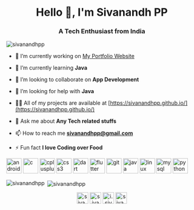<h1 align="center">Hello 👋, I'm Sivanandh PP</h1>
<h3 align="center">A Tech Enthusiast from India</h3>

<p align="left"> <img src="https://komarev.com/ghpvc/?username=sivanandhpp" alt="sivanandhpp" /> </p>

- 🔭 I’m currently working on [My Portfolio Website](https://sivanandhpp.github.io/)

- 🌱 I’m currently learning **Java**

- 👯 I’m looking to collaborate on **App Development**

- 🤝 I’m looking for help with **Java**

- 👨‍💻 All of my projects are available at [https://sivanandhpp.github.io/](https://sivanandhpp.github.io/)

- 💬 Ask me about **Any Tech related stuffs**

- 📫 How to reach me **sivanandhpp@gmail.com**

- ⚡ Fun fact **I love Coding over Food**

<p align="left"><img src="https://devicons.github.io/devicon/devicon.git/icons/android/android-original-wordmark.svg" alt="android" width="40" height="40"/> <img src="https://devicons.github.io/devicon/devicon.git/icons/c/c-original.svg" alt="c" width="40" height="40"/> <img src="https://devicons.github.io/devicon/devicon.git/icons/cplusplus/cplusplus-original.svg" alt="cplusplus" width="40" height="40"/> <img src="https://devicons.github.io/devicon/devicon.git/icons/css3/css3-original-wordmark.svg" alt="css3" width="40" height="40"/> <img src="https://www.vectorlogo.zone/logos/dartlang/dartlang-icon.svg" alt="dart" width="40" height="40"/> <img src="https://www.vectorlogo.zone/logos/flutterio/flutterio-icon.svg" alt="flutter" width="40" height="40"/> <img src="https://www.vectorlogo.zone/logos/git-scm/git-scm-icon.svg" alt="git" width="40" height="40"/> <img src="https://devicons.github.io/devicon/devicon.git/icons/java/java-original-wordmark.svg" alt="java" width="40" height="40"/> <img src="https://devicons.github.io/devicon/devicon.git/icons/linux/linux-original.svg" alt="linux" width="40" height="40"/> <img src="https://devicons.github.io/devicon/devicon.git/icons/mysql/mysql-original-wordmark.svg" alt="mysql" width="40" height="40"/> <img src="https://devicons.github.io/devicon/devicon.git/icons/python/python-original.svg" alt="python" width="40" height="40"/></p><p><img align="left" src="https://github-readme-stats.vercel.app/api/top-langs/?username=sivanandhpp&layout=compact&hide=html" alt="sivanandhpp" /></p>

<p>&nbsp;<img align="center" src="https://github-readme-stats.vercel.app/api?username=sivanandhpp&show_icons=true" alt="sivanandhpp" /></p>

<p align="center">
<a href="https://twitter.com/siva__nandh" target="blank"><img align="center" src="https://cdn.jsdelivr.net/npm/simple-icons@3.0.1/icons/twitter.svg" alt="siva__nandh" height="30" width="30" /></a>
<a href="https://linkedin.com/in/sivanandh" target="blank"><img align="center" src="https://cdn.jsdelivr.net/npm/simple-icons@3.0.1/icons/linkedin.svg" alt="sivanandh" height="30" width="30" /></a>
<a href="https://fb.com/i.sivanandh" target="blank"><img align="center" src="https://cdn.jsdelivr.net/npm/simple-icons@3.0.1/icons/facebook.svg" alt="i.sivanandh" height="30" width="30" /></a>
<a href="https://instagram.com/siva_nandh" target="blank"><img align="center" src="https://cdn.jsdelivr.net/npm/simple-icons@3.0.1/icons/instagram.svg" alt="siva_nandh" height="30" width="30" /></a>
</p>
